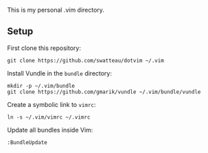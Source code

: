 This is my personal .vim directory.

## Setup

First clone this repository:

    git clone https://github.com/swatteau/dotvim ~/.vim

Install Vundle in the `bundle` directory:

    mkdir -p ~/.vim/bundle
    git clone https://github.com/gmarik/vundle ~/.vim/bundle/vundle

Create a symbolic link to `vimrc`:

    ln -s ~/.vim/vimrc ~/.vimrc

Update all bundles inside Vim:

    :BundleUpdate

